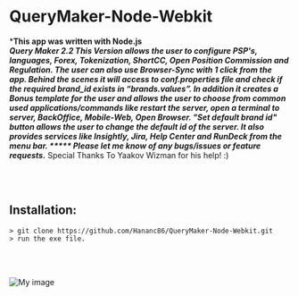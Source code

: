 # QueryMaker-Node-Webkit

***This app was written with Node.js ***<br/> Query Maker 2.2 This Version allows the user to configure PSP's, languages, Forex, Tokenization, ShortCC, Open Position Commission and Regulation. The user can also use Browser-Sync with 1 click from the app. Behind the scenes it will access to conf.properties file and check if the required brand_id exists in “brands.values”. In addition it creates a Bonus template for the user and allows the user to choose from common used applications/commands like restart the server, open a terminal to server, BackOffice, Mobile-Web, Open Browser. "Set default brand id" button allows the user to change the default id of the server. It also provides services like Insightly, Jira, Help Center and RunDeck from the menu bar. ***** Please let me know of any bugs/issues or feature requests.***** Special Thanks To Yaakov Wizman for his help! :)


<br/>
<br/>

## Installation:
```
> git clone https://github.com/Hananc86/QueryMaker-Node-Webkit.git
> run the exe file.

```
<br/>
<br/>



![My image](https://user-images.githubusercontent.com/17859078/27675056-191af0b2-5cb1-11e7-88a8-97bcd1b26491.png)





